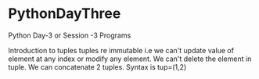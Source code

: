 # PythonDayThree
Python Day-3 or Session -3 Programs 

Introduction to tuples 
tuples re immutable i.e we can't update value of element at any index or modify any element.
We can't delete the element in tuple.
We can concatenate 2 tuples.
Syntax is tup=(1,2)
